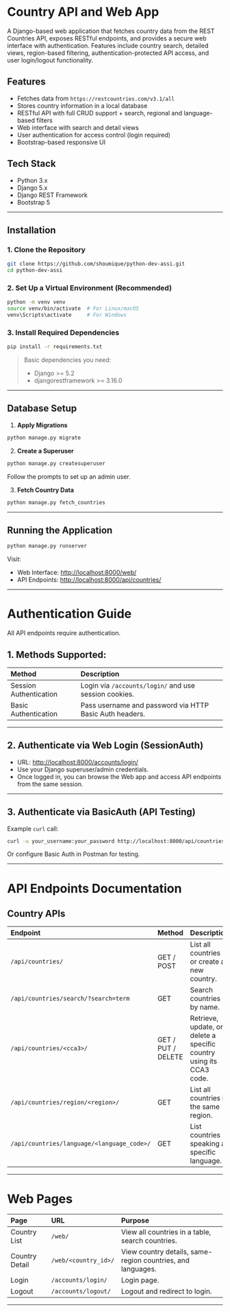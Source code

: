 # Country API and Web App

A Django-based web application that fetches country data from the REST Countries API, exposes RESTful endpoints, and provides a secure web interface with authentication.
Features include country search, detailed views, region-based filtering, authentication-protected API access, and user login/logout functionality.

## Features

- Fetches data from `https://restcountries.com/v3.1/all`
- Stores country information in a local database
- RESTful API with full CRUD support + search, regional and language-based filters
- Web interface with search and detail views
- User authentication for access control (login required)
- Bootstrap-based responsive UI

## Tech Stack

- Python 3.x
- Django 5.x
- Django REST Framework
- Bootstrap 5

---

## Installation

### 1. Clone the Repository

```bash
git clone https://github.com/shoumique/python-dev-assi.git
cd python-dev-assi
```

### 2. Set Up a Virtual Environment (Recommended)

```bash
python -m venv venv
source venv/bin/activate  # For Linux/macOS
venv\Scripts\activate     # For Windows
```

### 3. Install Required Dependencies

```bash
pip install -r requirements.txt
```

> Basic dependencies you need:
>
> * Django >= 5.2
> * djangorestframework >= 3.16.0

---

## Database Setup

1. **Apply Migrations**

```bash
python manage.py migrate
```

2. **Create a Superuser**

```bash
python manage.py createsuperuser
```

Follow the prompts to set up an admin user.

3. **Fetch Country Data**

```bash
python manage.py fetch_countries
```

---

## Running the Application

```bash
python manage.py runserver
```

Visit:

* Web Interface: [http://localhost:8000/web/](http://localhost:8000/web/)
* API Endpoints: [http://localhost:8000/api/countries/](http://localhost:8000/api/countries/)

---

# Authentication Guide

All API endpoints require authentication.

## 1. Methods Supported:

| Method                 | Description                                             |
| :--------------------- | :------------------------------------------------------ |
| Session Authentication | Login via `/accounts/login/` and use session cookies.   |
| Basic Authentication   | Pass username and password via HTTP Basic Auth headers. |

---

## 2. Authenticate via Web Login (SessionAuth)

* URL: [http://localhost:8000/accounts/login/](http://localhost:8000/accounts/login/)
* Use your Django superuser/admin credentials.
* Once logged in, you can browse the Web app and access API endpoints from the same session.

---

## 3. Authenticate via BasicAuth (API Testing)

Example `curl` call:

```bash
curl -u your_username:your_password http://localhost:8000/api/countries/
```

Or configure Basic Auth in Postman for testing.

---

# API Endpoints Documentation

## Country APIs

| Endpoint                                   | Method             | Description                                                         |
| :----------------------------------------- | :----------------- | :------------------------------------------------------------------ |
| `/api/countries/`                          | GET / POST         | List all countries or create a new country.                         |
| `/api/countries/search/?search=term`       | GET                | Search countries by name.                                           |
| `/api/countries/<cca3>/`                   | GET / PUT / DELETE | Retrieve, update, or delete a specific country using its CCA3 code. |
| `/api/countries/region/<region>/`          | GET                | List all countries in the same region.                              |
| `/api/countries/language/<language_code>/` | GET                | List countries speaking a specific language.                        |

---

# Web Pages

| Page           | URL                  | Purpose                                                     |
| :------------- | :------------------- | :---------------------------------------------------------- |
| Country List   | `/web/`              | View all countries in a table, search countries.            |
| Country Detail | `/web/<country_id>/` | View country details, same-region countries, and languages. |
| Login          | `/accounts/login/`   | Login page.                                                 |
| Logout         | `/accounts/logout/`  | Logout and redirect to login.                               |

---




